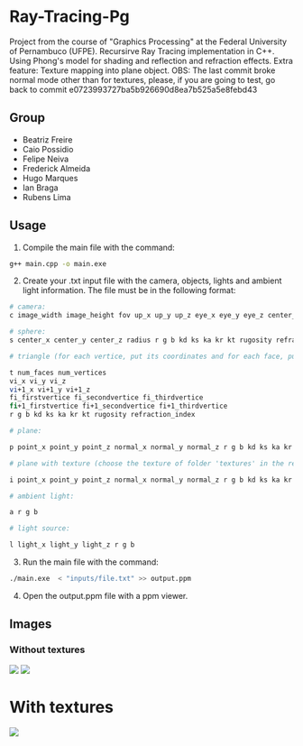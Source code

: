 # Ray-Tracing-Pg

Project from the course of "Graphics Processing" at the Federal University of Pernambuco (UFPE).
Recursirve Ray Tracing implementation in C++. Using Phong's model for shading and reflection and refraction effects.
Extra feature: Texture mapping into plane object.
OBS: The last commit broke normal mode other than for textures, please, if you are going to test, go back to commit e0723993727ba5b926690d8ea7b525a5e8febd43

## Group

- Beatriz Freire
- Caio Possidio
- Felipe Neiva
- Frederick Almeida
- Hugo Marques
- Ian Braga
- Rubens Lima

## Usage

1. Compile the main file with the command:
```bash
g++ main.cpp -o main.exe 

```

2. Create your .txt input file with the camera, objects, lights and ambient light information. The file must be in the following format:

```bash	
# camera: 
c image_width image_height fov up_x up_y up_z eye_x eye_y eye_z center_x center_y center_z max_recursion_level

# sphere:
s center_x center_y center_z radius r g b kd ks ka kr kt rugosity refraction_index

# triangle (for each vertice, put its coordinates and for each face, put the index of its vertices ):

t num_faces num_vertices 
vi_x vi_y vi_z 
vi+1_x vi+1_y vi+1_z 
fi_firstvertice fi_secondvertice fi_thirdvertice 
fi+1_firstvertice fi+1_secondvertice fi+1_thirdvertice
r g b kd ks ka kr kt rugosity refraction_index

# plane:

p point_x point_y point_z normal_x normal_y normal_z r g b kd ks ka kr kt rugosity refraction_index

# plane with texture (choose the texture of folder 'textures' in the render.cpp file):

i point_x point_y point_z normal_x normal_y normal_z r g b kd ks ka kr kt rugosity refraction_index image_path

# ambient light:

a r g b

# light source:

l light_x light_y light_z r g b

```

3. Run the main file with the command:

```bash
./main.exe  < "inputs/file.txt" >> output.ppm

```

4. Open the output.ppm file with a ppm viewer.

## Images
### Without textures
![](https://github.com/rubdelima/RayTracingCPP/blob/main/images/best.png?raw=true)
![](https://github.com/rubdelima/RayTracingCPP/blob/main/images/monitoria.png?raw=true)

# With textures
![](https://github.com/rubdelima/RayTracingCPP/blob/main/images/texture.png?raw=true)